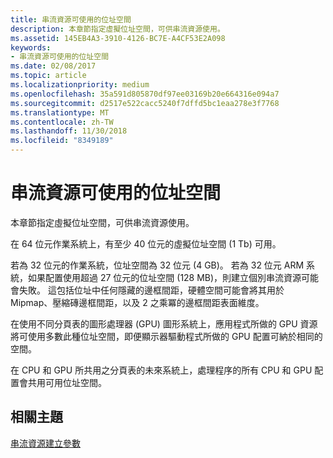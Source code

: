 ```yaml
---
title: 串流資源可使用的位址空間
description: 本章節指定虛擬位址空間，可供串流資源使用。
ms.assetid: 145EB4A3-3910-4126-BC7E-A4CF53E2A098
keywords:
- 串流資源可使用的位址空間
ms.date: 02/08/2017
ms.topic: article
ms.localizationpriority: medium
ms.openlocfilehash: 35a591d805870df97ee03169b20e664316e094a7
ms.sourcegitcommit: d2517e522cacc5240f7dffd5bc1eaa278e3f7768
ms.translationtype: MT
ms.contentlocale: zh-TW
ms.lasthandoff: 11/30/2018
ms.locfileid: "8349189"
---
```

# <a name="address-space-available-for-streaming-resources"></a>串流資源可使用的位址空間


本章節指定虛擬位址空間，可供串流資源使用。

在 64 位元作業系統上，有至少 40 位元的虛擬位址空間 (1 Tb) 可用。

若為 32 位元的作業系統，位址空間為 32 位元 (4 GB)。 若為 32 位元 ARM 系統，如果配置使用超過 27 位元的位址空間 (128 MB)，則建立個別串流資源可能會失敗。 這包括位址中任何隱藏的邊框間距，硬體空間可能會將其用於 Mipmap、壓縮磚邊框間距，以及 2 之乘冪的邊框間距表面維度。

在使用不同分頁表的圖形處理器 (GPU) 圖形系統上，應用程式所做的 GPU 資源將可使用多數此種位址空間，即便顯示器驅動程式所做的 GPU 配置可納於相同的空間。

在 CPU 和 GPU 所共用之分頁表的未來系統上，處理程序的所有 CPU 和 GPU 配置會共用可用位址空間。

## <a name="span-idrelated-topicsspanrelated-topics"></a><span id="related-topics"></span>相關主題


[串流資源建立參數](streaming-resource-creation-parameters.md)

 

 





